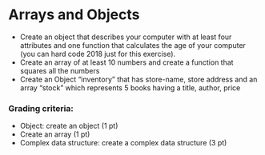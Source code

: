 # Arrays and Objects

- Create an object that describes your computer with at least four attributes and one function that calculates the age of your computer (you can hard code 2018 just for this exercise).
- Create an array of at least 10 numbers and create a function that squares all the numbers
- Create an Object “inventory” that has store-name, store address and an array “stock” which represents 5 books having a title, author, price

### Grading criteria:
- Object: create an object (1 pt)
- Create an array (1 pt)
- Complex data structure: create a complex data structure (3 pt)